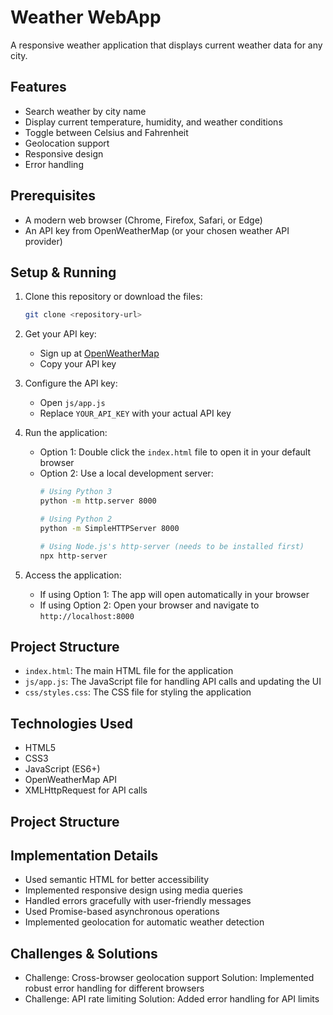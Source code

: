 # Weather WebApp

A responsive weather application that displays current weather data for any city.

## Features

- Search weather by city name
- Display current temperature, humidity, and weather conditions
- Toggle between Celsius and Fahrenheit
- Geolocation support
- Responsive design
- Error handling

## Prerequisites

- A modern web browser (Chrome, Firefox, Safari, or Edge)
- An API key from OpenWeatherMap (or your chosen weather API provider)

## Setup & Running

1. Clone this repository or download the files:
   ```bash
   git clone <repository-url>
   ```

2. Get your API key:
   - Sign up at [OpenWeatherMap](https://openweathermap.org/api)
   - Copy your API key

3. Configure the API key:
   - Open `js/app.js`
   - Replace `YOUR_API_KEY` with your actual API key

4. Run the application:
   - Option 1: Double click the `index.html` file to open it in your default browser
   - Option 2: Use a local development server:
     ```bash
     # Using Python 3
     python -m http.server 8000

     # Using Python 2
     python -m SimpleHTTPServer 8000

     # Using Node.js's http-server (needs to be installed first)
     npx http-server
     ```

5. Access the application:
   - If using Option 1: The app will open automatically in your browser
   - If using Option 2: Open your browser and navigate to `http://localhost:8000`

## Project Structure

- `index.html`: The main HTML file for the application
- `js/app.js`: The JavaScript file for handling API calls and updating the UI
- `css/styles.css`: The CSS file for styling the application

## Technologies Used

- HTML5
- CSS3
- JavaScript (ES6+)
- OpenWeatherMap API
- XMLHttpRequest for API calls

## Project Structure 

## Implementation Details

- Used semantic HTML for better accessibility
- Implemented responsive design using media queries
- Handled errors gracefully with user-friendly messages
- Used Promise-based asynchronous operations
- Implemented geolocation for automatic weather detection

## Challenges & Solutions

- Challenge: Cross-browser geolocation support
  Solution: Implemented robust error handling for different browsers
- Challenge: API rate limiting
  Solution: Added error handling for API limits 